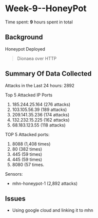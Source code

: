 # Week-9--HoneyPot

Time spent: **9** hours spent in total

## Background

Honeypot Deployed
> Dionaea over HTTP

## Summary Of Data Collected

Attacks in the Last 24 hours: 2892

Top 5 Attacked IP Ports
1. 185.244.25.164 (276 attacks)
2. 103.105.56.39 (189 attacks)
3. 209.141.35.236 (174 attacks)
4. 132.232.15.225 (162 attacks)
5. 68.183.123.55 (118 attacks)

TOP 5 Attacked ports:
1. 8088 (1,408 times)
2. 80 (382 times)
3. 445 (59 times)
4. 445 (59 times)
5. 8080 (57 times.


Sensors:
- mhn-honeypot-1 (2,892 attacks) 

## Issues 
- Using google cloud and linking it to mhn

